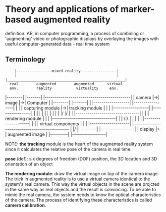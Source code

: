 # Theory and applications of marker-based augmented reality

definition: AR, in computer programming, a process of combining 
            or 'augmenting' video or photographic displays by overlaying
            the images with useful computer-generated data
    - real time system

## Terminology

        |----------------mixed-reality----------------|
        |                                             |
    |_____________________________________________________|
      real        augmented        augmented      virtual
      env.        reality           virtuality     env.

|--------|  |-------|  |-------------------------------------------|
| camera |->| image |->|          Computer                         |
|--------|  |-------|  | |------------------|  |-----------------| | 
                       | | capturing module |->| tracking module | |
                       | |------------------|  |-----------------| |
                       |          |                    |           |
                       |          |                    |           |
                       |         \|/                  \|/          |
                       |    |--------------------------------|     |
                       |    |      rendering module          |     |
                       |    |--------------------------------|     |
                       |                   /|\                     |
                       |                    |                      |
                       |        |--------------------|             |
                       |        | virtual components |             |
                       |        |--------------------|             |
                       ---------------------------------------------
                                                         |
                                                        \|/
                                    |---------|  |-----------------|
                                    | display |<-| augmented image |
                                    |---------|  |-----------------|


NOTE: **the tracking** module is the heart of the augmented reality system 
    since it calculates the relative pose of the camera in real time. 

**pose** (def): six degrees of freedom (DOF) position, the 3D location and 3D 
    orientation of an object

**The rendering module**: draw the virtual image on top of the camera image.
The trick in augmented reality is to use a virtual camera identical to the 
system's real camera. This way the virtual objects in the scene are projcted
in the same way as real objects and the result is convincing. To be able to mimic
the real camera, the system needs to know the optical characteristics of the camera.
The process of identifying these characteristics is called **camera calibration**.